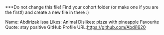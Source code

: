 ***Do not change this file! Find your cohort folder (or make one if you are the first!) and create a new file in there :)

Name: Abdirizak issa
Likes: Animal
Dislikes: pizza with pineapple
Favourite Quote: stay positive 
GitHub Profile URL:https://github.com/Abdi1620
